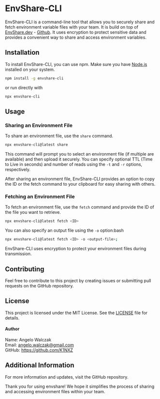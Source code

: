 # EnvShare-CLI

EnvShare-CLI is a command-line tool that allows you to securely share and fetch environment variable files with your team. It is build on top of [EnvShare.dev](https://envshare.dev) - [Github](https://github.com/chronark/envshare). It uses encryption to protect sensitive data and provides a convenient way to share and access environment variables.

## Installation

To install EnvShare-CLI, you can use npm. Make sure you have [Node.js](https://nodejs.org/) installed on your system.

```bash
npm install -g envshare-cli
```

or run directly with

```bash
npx envshare-cli
```

## Usage

### Sharing an Environment File

To share an environment file, use the `share` command.

```bash
npx envshare-cli@latest share
```

This command will prompt you to select an environment file (if multiple are available) and then upload it securely. You can specify optional TTL (Time to Live in seconds) and number of reads using the `-t` and `-r` options, respectively.

After sharing an environment file, EnvShare-CLI provides an option to copy the ID or the fetch command to your clipboard for easy sharing with others.

### Fetching an Environment File

To fetch an environment file, use the `fetch` command and provide the ID of the file you want to retrieve.

```bash
npx envshare-cli@latest fetch <ID>
```

You can also specify an output file using the `-o` option:bash

```bash
npx envshare-cli@latest fetch <ID> -o <output-file>;
```

EnvShare-CLI uses encryption to protect your environment files during transmission.

## Contributing

Feel free to contribute to this project by creating issues or submitting pull requests on the GitHub repository.

## License

This project is licensed under the MIT License. See the [LICENSE](LICENSE) file for details.

#### Author

Name: Angelo Walczak<br>
Email: angelo.walczak@gmail.com<br>
GitHub: https://github.com/K1NXZ

## Additional Information

For more information and updates, visit the GitHub repository.

Thank you for using envshare! We hope it simplifies the process of sharing and accessing environment files within your team.
